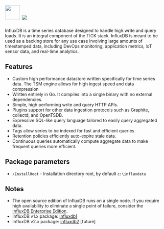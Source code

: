 # <img src="https://cdn.jsdelivr.net/gh/majkinetor/chocolatey/influxdb/icon.png" width="48" height="48"/> [![](https://img.shields.io/chocolatey/v/influxdb.svg?color=red&label=influxdb)](https://chocolatey.org/packages/influxdb)

InfluxDB is a time series database designed to handle high write and query loads. It is an integral component of the TICK stack. InfluxDB is meant to be used as a backing store for any use case involving large amounts of timestamped data, including DevOps monitoring, application metrics, IoT sensor data, and real-time analytics.

## Features

- Custom high performance datastore written specifically for time series data. The TSM engine allows for high ingest speed and data compression
- Written entirely in Go. It compiles into a single binary with no external dependencies.
- Simple, high performing write and query HTTP APIs.
- Plugins support for other data ingestion protocols such as Graphite, collectd, and OpenTSDB.
- Expressive SQL-like query language tailored to easily query aggregated data.
- Tags allow series to be indexed for fast and efficient queries.
- Retention policies efficiently auto-expire stale data.
- Continuous queries automatically compute aggregate data to make frequent queries more efficient.

## Package parameters

-  `/InstallRoot` - Installation directory root, by default `c:\influxdata`

## Notes

- The open source edition of InfluxDB runs on a single node. If you require high availability to eliminate a single point of failure, consider the [InfluxDB Enterprise Edition](https://www.influxdata.com/products/influxdb-enterprise).
- InfluxDB v1.x package: [influxdb1](https://chocolatey.org/packages/influxdb1)
- InfluxDB v2.x package: [influxdb2](https://chocolatey.org/packages/influxdb2) [future]

